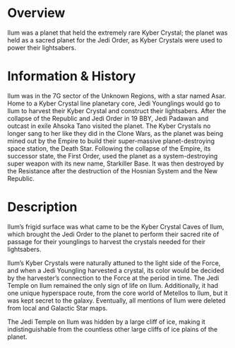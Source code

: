 # Overview

Ilum was a planet that held the extremely rare Kyber Crystal; the planet was held as a sacred planet for the Jedi Order, as Kyber Crystals were used to power their lightsabers.

# Information & History

Ilum was in the 7G sector of the Unknown Regions, with a star named Asar.
Home to a Kyber Crystal line planetary core, Jedi Younglings would go to Ilum to harvest their Kyber Crystal and construct their lightsabers.
After the collapse of the Republic and Jedi Order in 19 BBY, Jedi Padawan and outcast in exile Ahsoka Tano visited the planet.
The Kyber Crystals no longer sang to her like they did in the Clone Wars, as the planet was being mined out by the Empire to build their super-massive planet-destroying space station, the Death Star.
Following the collapse of the Empire, its successor state, the First Order, used the planet as a system-destroying super weapon with its new name, Starkiller Base.
It was then destroyed by the Resistance after the destruction of the Hosnian System and the New Republic.

# Description

Ilum’s frigid surface was what came to be the Kyber Crystal Caves of Ilum, which brought the Jedi Order to the planet to perform their sacred rite of passage for their younglings to harvest the crystals needed for their lightsabers.

Ilum’s Kyber Crystals were naturally attuned to the light side of the Force, and when a Jedi Youngling harvested a crystal, its color would be decided by the harvester’s connection to the Force at the period in time.
The Jedi Temple on Ilum remained the only sign of life on Ilum.
Additionally, it had one unique hyperspace route, from the core world of Metellos to Ilum, but it was kept secret to the galaxy.
Eventually, all mentions of Ilum were deleted from local and Galactic Star maps.

The Jedi Temple on Ilum was hidden by a large cliff of ice, making it indistinguishable from the countless other large cliffs of ice plains of the planet.
